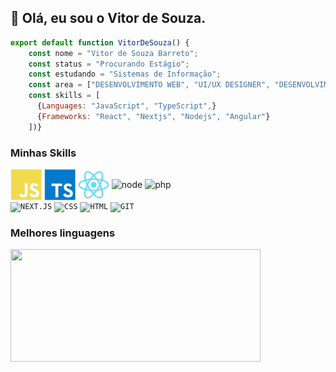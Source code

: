 ## 👋 Olá, eu sou o Vitor de Souza.


```JavaScript
export default function VitorDeSouza() {
    const nome = "Vitor de Souza Barreto";
    const status = "Procurando Estágio";
    const estudando = "Sistemas de Informação";
    const area = ["DESENVOLVIMENTO WEB", "UI/UX DESIGNER", "DESENVOLVIMENTO MOBILE"];
    const skills = [
      {Languages: "JavaScript", "TypeScript",}
      {Frameworks: "React", "Nextjs", "Nodejs", "Angular"}
    ])}
```

### Minhas Skills 

<div style="display: inline-block">
      <img align="center" alt="Js" height="50" width="50" src="https://raw.githubusercontent.com/devicons/devicon/master/icons/javascript/javascript-plain.svg">
      <img align="center" alt="Ts" height="50" width="50" src="https://raw.githubusercontent.com/devicons/devicon/master/icons/typescript/typescript-plain.svg">
      <img align="center" alt="React" height="50" width="50" src="https://raw.githubusercontent.com/devicons/devicon/master/icons/react/react-original.svg">
      <img align="center" alt="node" height="50" width="50" src="https://www.svgrepo.com/show/452075/node-js.svg">
      <img align="center" alt="php" height="50" width="50" src="https://www.svgrepo.com/show/373966/php.svg">
      <div>
        <code><img height="32" src="https://img.shields.io/badge/next.js-000000?style=for-the-badge&logo=nextdotjs&logoColor=white" alt="NEXT.JS"/></code>
        <code><img height="32" src="https://img.shields.io/badge/CSS3-1572B6?style=for-the-badge&logo=css3&logoColor=white" alt="CSS"/></code>
        <code><img height="32" src="https://img.shields.io/badge/HTML5-E34F26?style=for-the-badge&logo=html5&logoColor=white" alt="HTML"/></code></code>
        <code><img height="32" src="https://img.shields.io/badge/GIT-E44C30?style=for-the-badge&logo=git&logoColor=white" alt="GIT"/></code>
      </div>
 </div>

### Melhores linguagens

<div align="start">
  <img height="180em" width="400em" src="https://github-readme-stats.vercel.app/api/top-langs/?username=vitordsb&layout=compact&langs_count=7&theme=dracula"/>
</div>
